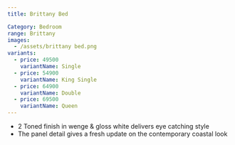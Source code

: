 ```yaml
---
title: Brittany Bed

Category: Bedroom
range: Brittany
images:
  - /assets/brittany bed.png
variants:
  - price: 49500
    variantName: Single
  - price: 54900
    variantName: King Single
  - price: 64900
    variantName: Double
  - price: 69500
    variantName: Queen
---
```


- 2 Toned finish in wenge & gloss white delivers eye catching style
- The panel detail gives a fresh update on the contemporary coastal look
